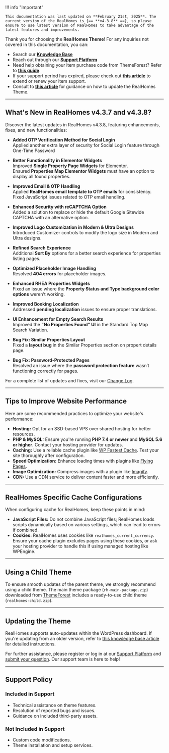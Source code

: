 !!! info "Important"

    This documentation was last updated on **February 21st, 2025**. The current version of the RealHomes is {== **v4.3.8** ==}, so please ensure to use latest version of RealHomes to take advantage of the latest features and improvements.

Thank you for choosing the **RealHomes Theme**! For any inquiries not covered in this documentation, you can:

- Search our [**Knowledge Base**](https://support.inspirythemes.com/)
- Reach out through our [**Support Platform**](https://support.inspirythemes.com/login-register/)
- Need help obtaining your item purchase code from ThemeForest? Refer to [**this guide**](https://support.inspirythemes.com/knowledgebase/how-to-get-themeforest-item-purchase-code/).
- If your support period has expired, please check out [**this article**](https://support.inspirythemes.com/knowledgebase/extend-renew-support/) to extend or renew your item support.
- Consult to [**this article**](https://support.inspirythemes.com/knowledgebase/how-to-update-realhomes-theme-to-the-latest-version/) for guidance on how to update the RealHomes Theme.

---

## What's New in RealHomes v4.3.7 and v4.3.8?

Discover the latest updates in RealHomes v4.3.8, featuring enhancements, fixes, and new functionalities:

- **Added OTP Verification Method for Social Login**  
  Applied another extra layer of security for Social Login feature through One-Time Password

- **Better Functionality in Elementor Widgets**  
  Improved **Single Property Page Widgets** for Elementor.  
  Ensured **Properties Map Elementor Widgets** must have an option to display all found properties.

- **Improved Email & OTP Handling**  
  Applied **RealHomes email template to OTP emails** for consistency.  
  Fixed JavaScript issues related to OTP email handling.

- **Enhanced Security with reCAPTCHA Option**  
  Added a solution to replace or hide the default Google Sitewide CAPTCHA with an alternative option.

- **Improved Logo Customization in Modern & Ultra Designs**  
  Introduced Customizer controls to modify the logo size in Modern and Ultra designs.

- **Refined Search Experience**  
  Additional **Sort By** options for a better search experience for properties listing pages.

- **Optimized Placeholder Image Handling**  
  Resolved **404 errors** for placeholder images.

- **Enhanced RHEA Properties Widgets**  
  Fixed an issue where the **Property Status and Type background color options** weren’t working.

- **Improved Booking Localization**  
  Addressed **pending localization** issues to ensure proper translations.

- **UI Enhancement for Empty Search Results**  
  Improved the **"No Properties Found" UI** in the Standard Top Map Search Variation.

- **Bug Fix: Similar Properties Layout**  
  Fixed a **layout bug** in the Similar Properties section on propert details page.

- **Bug Fix: Password-Protected Pages**  
  Resolved an issue where the **password protection feature** wasn’t functioning correctly for pages.

For a complete list of updates and fixes, visit our [Change Log](https://realhomes.io/changelog/).

---

## Tips to Improve Website Performance

Here are some recommended practices to optimize your website's performance:

- **Hosting:** Opt for an SSD-based VPS over shared hosting for better resources.
- **PHP & MySQL:** Ensure you're running **PHP 7.4 or newer** and **MySQL 5.6 or higher**. Contact your hosting provider for updates.
- **Caching:** Use a reliable cache plugin like [WP Fastest Cache](https://wordpress.org/plugins/wp-fastest-cache/). Test your site thoroughly after configuration.
- **Speed Optimization:** Enhance loading times with plugins like [Flying Pages](https://wordpress.org/plugins/flying-pages/).
- **Image Optimization:** Compress images with a plugin like [Imagify](https://wordpress.org/plugins/imagify/).
- **CDN:** Use a CDN service to deliver content faster and more efficiently.

---

## RealHomes Specific Cache Configurations

When configuring cache for RealHomes, keep these points in mind:

- **JavaScript Files:** Do not combine JavaScript files; RealHomes loads scripts dynamically based on various settings, which can lead to errors if combined.
- **Cookies:** RealHomes uses cookies like `realhomes_current_currency`. Ensure your cache plugin excludes pages using these cookies, or ask your hosting provider to handle this if using managed hosting like WPEngine.

---

## Using a Child Theme

To ensure smooth updates of the parent theme, we strongly recommend using a child theme. The main theme package (`rh-main-package.zip`) downloaded from [ThemeForest](https://themeforest.net/downloads) includes a ready-to-use child theme (`realhomes-child.zip`).

---

## Updating the Theme

RealHomes supports auto-updates within the WordPress dashboard. If you're updating from an older version, refer to [this knowledge base article](https://support.inspirythemes.com/knowledgebase/how-to-update-realhomes-theme-to-the-latest-version/) for detailed instructions.

For further assistance, please register or log in at our [Support Platform](https://support.inspirythemes.com/login-register/) and [submit your question](https://support.inspirythemes.com/ask-question/). Our support team is here to help!

---

## Support Policy

### **Included in Support**

- Technical assistance on theme features.
- Resolution of reported bugs and issues.
- Guidance on included third-party assets.

### **Not Included in Support**

- Custom code modifications.
- Theme installation and setup services.
